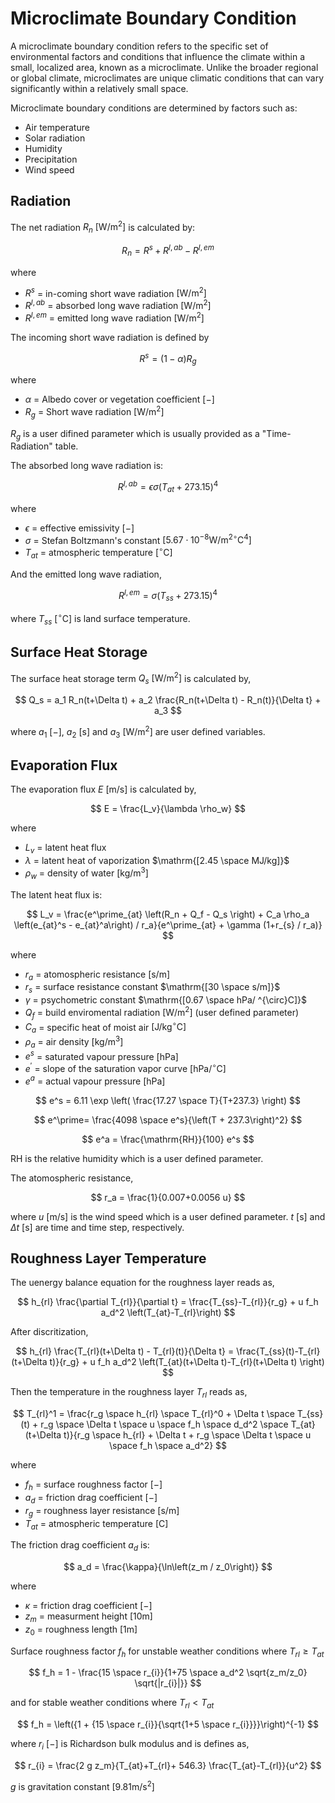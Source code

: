 # Microclimate Boundary Condition
A microclimate boundary condition refers to the specific set of environmental factors and conditions that influence the climate within a small, localized area, known as a microclimate. Unlike the broader regional or global climate, microclimates are unique climatic conditions that can vary significantly within a relatively small space.

Microclimate boundary conditions are determined by factors such as:

- Air temperature
- Solar radiation
- Humidity
- Precipitation
- Wind speed

## Radiation
The net radiation $R_n$ $\mathrm{[W/m^2]}$ is calculated by:

$$ R_n = R^s + R^{l,ab} - R^{l,em} $$

where

- $R^s$ = in-coming short wave radiation $\mathrm{[W/m^2]}$
- $R^{l,ab}$ = absorbed long wave radiation $\mathrm{[W/m^2]}$
- $R^{l,em}$ = emitted long wave radiation $\mathrm{[W/m^2]}$

The incoming short wave radiation is defined by

$$ R^s = \left(1 - \alpha \right) R_{g} $$

where

- $\alpha$ = Albedo cover or vegetation coefficient  $\mathrm{[-]}$
- $R_{g}$ = Short wave radiation  $\mathrm{[W/m^2]}$ 

$R_g$ is a user difined parameter which is usually provided as a "Time-Radiation" table.

The absorbed long wave radiation is:

$$ R^{l,ab}=  \epsilon \sigma \left( T_{at} +273.15 \right)^4 $$

where

- $\epsilon$ = effective emissivity  $\mathrm{[-]}$
- $\sigma$ = Stefan Boltzmann's constant  $\mathrm{[5.67 \cdot 10^{-8}  W/m^{2 \circ}C^4]}$
- $T_{at}$ = atmospheric temperature $\mathrm{[^{\circ}C]}$

And the emitted long wave radiation,

$$ R^{l,em} = \sigma \left( T_{ss} +273.15 \right)^4 $$

where $T_{ss}$ $\mathrm{[^{\circ}C]}$ is land surface temperature.

## Surface Heat Storage
The surface heat storage term $Q_s$ $\mathrm{[W/m^2]}$ is calculated by,

$$ Q_s =  a_1 R_n(t+\Delta t) + a_2 \frac{R_n(t+\Delta t) - R_n(t)}{\Delta t} + a_3 $$

where $a_1$ $\mathrm{[-]}$, $a_2$ $\mathrm{[s]}$ and $a_3$ $\mathrm{[W/m^2]}$ are user defined variables.


## Evaporation Flux
The evaporation flux $E$ $\mathrm{[m/s]}$ is calculated by,

$$ E = \frac{L_v}{\lambda \rho_w} $$

where

- $L_v$ = latent heat flux
- $\lambda$ = latent heat of vaporization $\mathrm{[2.45 \space MJ/kg]}$
- $\rho_w$  = density of water $\mathrm{[kg/m^3]}$

The latent heat flux is:

$$ L_v  = \frac{e^\prime_{at} \left(R_n + Q_f - Q_s \right) + C_a \rho_a \left(e_{at}^s - e_{at}^a\right) / r_a}{e^\prime_{at} + \gamma (1+r_{s} / r_a)} $$

where

- $r_a$ = atomospheric resistance $\mathrm{[s/m]}$
- $r_s$ = surface resistance constant $\mathrm{[30 \space s/m]}$ 
- $\gamma$ = psychometric constant $\mathrm{[0.67 \space hPa/ ^{\circ}C]}$
- $Q_f$ = build enviromental radiation $\mathrm{[W/m^2]}$ (user defined parameter)
- $C_a$ = specific heat of moist air $\mathrm{[J/kg ^{\circ}C]}$
- $\rho_a$ = air density $\mathrm{[kg/m^3]}$ 
- $e^s$ = saturated vapour pressure $\mathrm{[hPa]}$ 
- $e^\prime$ = slope of the saturation vapor curve $\mathrm{[hPa/ ^{\circ}C]}$
- $e^a$ = actual vapour pressure $\mathrm{[hPa]}$

$$ e^s = 6.11 \exp \left( \frac{17.27 \space T}{T+237.3} \right) $$

$$ e^\prime=  \frac{4098 \space e^s}{\left(T + 237.3\right)^2} $$   

$$ e^a = \frac{\mathrm{RH}}{100} e^s $$

$\mathrm{RH}$ is the relative humidity which is a user defined parameter.

The atomospheric resistance,

$$ r_a = \frac{1}{0.007+0.0056 u} $$

where $u$ $\mathrm{[m/s]}$ is the wind speed which is a user defined parameter. $t$ $\mathrm{[s]}$ and $\Delta t$ $\mathrm{[s]}$ are time and time step, respectively.

## Roughness Layer Temperature
The uenergy balance equation for the roughness layer reads as,

$$ h_{rl} \frac{\partial T_{rl}}{\partial t} = \frac{T_{ss}-T_{rl}}{r_g} + u f_h a_d^2 \left(T_{at}-T_{rl}\right)  $$

After discritization,

$$ h_{rl} \frac{T_{rl}(t+\Delta t) - T_{rl}(t)}{\Delta t} = \frac{T_{ss}(t)-T_{rl}(t+\Delta t)}{r_g} + u f_h a_d^2 \left(T_{at}(t+\Delta t)-T_{rl}(t+\Delta t) \right) $$

Then the temperature in the roughness layer $T_{rl}$ reads as,

$$ T_{rl}^1 = \frac{r_g \space h_{rl} \space T_{rl}^0 + \Delta t \space T_{ss}(t) + r_g \space \Delta t \space u \space f_h \space d_d^2 \space T_{at}(t+\Delta t)}{r_g \space h_{rl} + \Delta t + r_g \space \Delta t \space u \space f_h \space a_d^2} $$

where

- $f_h$ = surface roughness factor $\mathrm{[-]}$
- $a_d$ = friction drag coefficient $\mathrm{[-]}$
- $r_g$ = roughness layer resistance $\mathrm{[s/m]}$
- $T_{at}$ = atmospheric temperature $\mathrm{[C]}$

The friction drag coefficient $a_d$ is:

$$ a_d = \frac{\kappa}{\ln\left(z_m / z_0\right)} $$

where

- $\kappa$ = friction drag coefficient $\mathrm{[-]}$
- $z_m$ = measurment height $\mathrm{[10 m]}$
- $z_0$ = roughness length $\mathrm{[1 m]}$

Surface roughness factor $f_h$ for unstable weather conditions where $T_{rl} \geq T_{at}$

$$ f_h = 1 - \frac{15 \space r_{i}}{1+75 \space a_d^2 \sqrt{z_m/z_0} \sqrt{|r_{i}|}} $$

and for stable weather conditions where $T_{rl} < T_{at}$

$$ f_h = \left({1 + {15 \space r_{i}}{\sqrt{1+5 \space r_{i}}}}\right)^{-1} $$

where $r_i$ $\mathrm{[-]}$ is Richardson bulk modulus and is defines as,

$$ r_{i} = \frac{2 g z_m}{T_{at}+T_{rl}+ 546.3} \frac{T_{at}-T_{rl}}{u^2} $$

$g$ is gravitation constant $\mathrm{[9.81 m/s^2]}$
